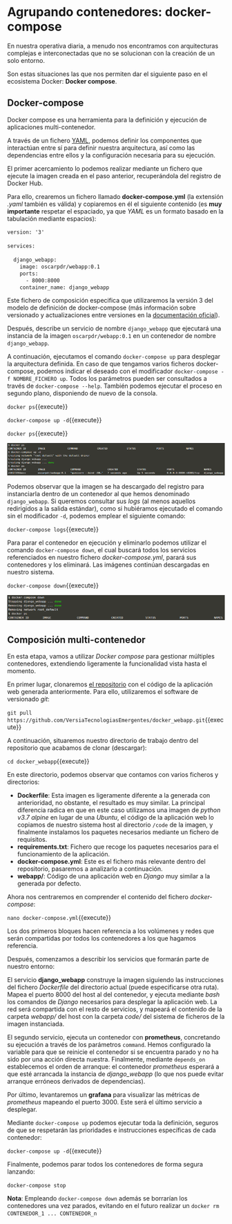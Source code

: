 
# Agrupando contenedores: docker-compose

En nuestra operativa diaria, a menudo nos encontramos con arquitecturas complejas e interconectadas que no se solucionan con la creación de un solo entorno.

Son estas situaciones las que nos permiten dar el siguiente paso en el ecosistema Docker: **Docker compose**.


## Docker-compose

Docker compose es una herramienta para la definición y ejecución de aplicaciones multi-contenedor.

A través de un fichero [YAML](https://yaml.org/), podemos definir los componentes que interactúan entre sí para definir nuestra arquitectura, así como las dependencias entre ellos y la configuración necesaria para su ejecución.

El primer acercamiento lo podemos realizar mediante un fichero que ejecute la imagen creada en el paso anterior, recuperándola del registro de Docker Hub.

Para ello, crearemos un fichero llamado **docker-compose.yml** (la extensión *.yaml* también es válida) y copiaremos en él el siguiente contenido (es **muy importante** respetar el espaciado, ya que *YAML* es un formato basado en la tabulación mediante espacios):

```
version: '3'

services:

  django_webapp:
    image: oscarpdr/webapp:0.1
    ports:
      - 8000:8000
    container_name: django_webapp
```

Este fichero de composición especifica que utilizaremos la versión 3 del modelo de definición de docker-compose (más información sobre versionado y actualizaciones entre versiones en la [documentación oficial](https://docs.docker.com/compose/compose-file/compose-versioning/)).

Después, describe un servicio de nombre `django_webapp` que ejecutará una instancia de la imagen `oscarpdr/webapp:0.1` en un contenedor de nombre `django_webapp`.

A continuación, ejecutamos el comando `docker-compose up` para desplegar la arquitectura definida. En caso de que tengamos varios ficheros docker-compose, podemos indicar el deseado con el modificador `docker-compose -f NOMBRE_FICHERO up`. Todos los parámetros pueden ser consultados a través de `docker-compose --help`. También podemos ejecutar el proceso en segundo plano, disponiendo de nuevo de la consola.

`docker ps`{{execute}}

`docker-compose up -d`{{execute}}

`docker ps`{{execute}}

![docker-compose up](./assets/docker-compose_up.png)

Podemos observar que la imagen se ha descargado del registro para instanciarla dentro de un contenedor al que hemos denominado `django_webapp`. Si queremos consultar sus *logs* (al menos aquellos redirigidos a la salida estándar), como si hubiéramos ejecutado el comando sin el modificador `-d`, podemos emplear el siguiente comando:

`docker-compose logs`{{execute}}

Para parar el contenedor en ejecución y eliminarlo podemos utilizar el comando `docker-compose down`, el cual buscará todos los servicios referenciados en nuestro fichero *docker-compose.yml*, parará sus contenedores y los eliminará. Las imágenes continúan descargadas en nuestro sistema.

`docker-compose down`{{execute}}

![docker-compose down](./assets/docker-compose_down.png)


## Composición multi-contenedor

En esta etapa, vamos a utilizar *Docker compose* para gestionar múltiples contenedores, extendiendo ligeramente la funcionalidad vista hasta el momento.

En primer lugar, clonaremos [el repositorio](https://github.com/VersiaTecnologiasEmergentes/docker_webapp) con el código de la aplicación web generada anteriormente. Para ello, utilizaremos el software de versionado *git*:

`git pull https://github.com/VersiaTecnologiasEmergentes/docker_webapp.git`{{execute}}

A continuación, situaremos nuestro directorio de trabajo dentro del repositorio que acabamos de clonar (descargar):

`cd docker_webapp`{{execute}}

En este directorio, podemos observar que contamos con varios ficheros y directorios:

- **Dockerfile**: Esta imagen es ligeramente diferente a la generada con anterioridad, no obstante, el resultado es muy similar. La principal diferencia radica en que en este caso utilizamos una imagen de *python v3.7 alpine* en lugar de una *Ubuntu*, el código de la aplicación web lo copiamos de nuestro sistema host al directorio `/code` de la imagen, y finalmente instalamos los paquetes necesarios mediante un fichero de requisitos.
- **requirements.txt**: Fichero que recoge los paquetes necesarios para el funcionamiento de la aplicación.
- **docker-compose.yml**: Este es el fichero más relevante dentro del repositorio, pasaremos a analizarlo a continuación.
- **webapp/**: Código de una aplicación web en *Django* muy similar a la generada por defecto.

Ahora nos centraremos en comprender el contenido del fichero *docker-compose*:

`nano docker-compose.yml`{{execute}}

Los dos primeros bloques hacen referencia a los volúmenes y redes que serán compartidas por todos los contenedores a los que hagamos referencia.

Después, comenzamos a describir los servicios que formarán parte de nuestro entorno:

El servicio **django_webapp** construye la imagen siguiendo las instrucciones del fichero *Dockerfile* del directorio actual (puede especificarse otra ruta). Mapea el puerto 8000 del host al del contenedor, y ejecuta mediante *bash* los comandos de *Django* necesarios para desplegar la aplicación web. La red será compartida con el resto de servicios, y mapeará el contenido de la carpeta *webapp/* del host con la carpeta *code/* del sistema de ficheros de la imagen instanciada.

El segundo servicio, ejecuta un contenedor con **prometheus**, concretando su ejecución a través de los parámetros `command`. Hemos configurado la variable para que se reinicie el contenedor si se encuentra parado y no ha sido por una acción directa nuestra. Finalmente, mediante `depends_on` establecemos el orden de arranque: el contenedor *prometheus* esperará a que esté arrancada la instancia de *django_webapp* (lo que nos puede evitar arranque erróneos derivados de dependencias).

Por último, levantaremos un **grafana** para visualizar las métricas de *prometheus* mapeando el puerto 3000. Este será el último servicio a desplegar.

Mediante `docker-compose up` podemos ejecutar toda la definición, seguros de que se respetarán las prioridades e instrucciones específicas de cada contenedor:

`docker-compose up -d`{{execute}}

Finalmente, podemos parar todos los contenedores de forma segura lanzando:

`docker-compose stop`

**Nota**: Empleando `docker-compose down` además se borrarían los contenedores una vez parados, evitando en el futuro realizar un `docker rm CONTENEDOR_1 ... CONTENEDOR_n`
